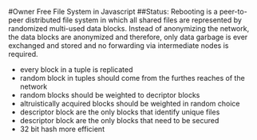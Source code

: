 #Owner Free File System in Javascript
##Status: Rebooting
is a peer-to-peer distributed file system in which all shared files are represented by randomized multi-used data blocks. Instead of anonymizing the network, the data blocks are anonymized and therefore, only data garbage is ever exchanged and stored and no forwarding via intermediate nodes is required.

* every block in a tuple is replicated
* random block in tuples should come from the furthes reaches of the network
* random blocks should be weighted to decriptor blocks
* altruistically acquired blocks should be weighted in random choice
* descriptor block are the only blocks that identify unique files
* descriptor block are the only blocks that need to be secured
* 32 bit hash more efficient